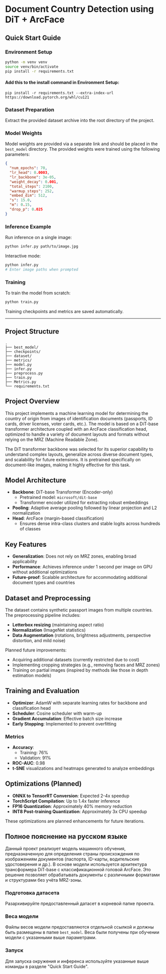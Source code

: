 # Document Country Detection using DiT + ArcFace
## Quick Start Guide

### Environment Setup
```bash
python -m venv venv
source venv/bin/activate
pip install -r requirements.txt
```
#### Add this to the install command in Environment Setup:
```
pip install -r requirements.txt --extra-index-url https://download.pytorch.org/whl/cu121
```
### Dataset Preparation

Extract the provided dataset archive into the root directory of the project.

### Model Weights

Model weights are provided via a separate link and should be placed in the `best_model` directory. The provided weights were trained using the following parameters:
```json
{
  "num_epochs": 70,
  "lr_head": 0.0003,
  "lr_backbone": 3e-05,
  "weight_decay": 0.001,
  "total_steps": 2100,
  "warmup_steps": 252,
  "embed_dim": 512,
  "s": 15.0,
  "m": 0.15,
  "drop_p": 0.025
}
```

### Inference Example

Run inference on a single image:
```bash
python infer.py path/to/image.jpg
```

Interactive mode:
```bash
python infer.py
# Enter image paths when prompted
```

### Training

To train the model from scratch:
```bash
python train.py
```

Training checkpoints and metrics are saved automatically.



---
## Project Structure

```
.
├── best_model/
├── checkpoints/
├── dataset/
├── metrics/
├── model.py
├── infer.py
├── preprocess.py
├── train.py
├── Metrics.py
└── requirements.txt
```

## Project Overview

This project implements a machine learning model for determining the country of origin from images of identification documents (passports, ID cards, driver licenses, voter cards, etc.). The model is based on a DiT-base transformer architecture coupled with an ArcFace classification head, optimized to handle a variety of document layouts and formats without relying on the MRZ (Machine Readable Zone).

The DiT transformer backbone was selected for its superior capability to understand complex layouts, generalize across diverse document types, and scalability for future extensions. It is pretrained specifically on document-like images, making it highly effective for this task.

## Model Architecture

- **Backbone**: DiT-base Transformer (Encoder-only)
  - Pretrained model: `microsoft/dit-base`
  - Transformer encoder utilized for extracting robust embeddings
- **Pooling**: Adaptive average pooling followed by linear projection and L2 normalization
- **Head**: ArcFace (margin-based classification)
  - Ensures dense intra-class clusters and stable logits across hundreds of classes

## Key Features

- **Generalization**: Does not rely on MRZ zones, enabling broad applicability
- **Performance**: Achieves inference under 1 second per image on GPU without additional optimizations
- **Future-proof**: Scalable architecture for accommodating additional document types and countries

## Dataset and Preprocessing

The dataset contains synthetic passport images from multiple countries. The preprocessing pipeline includes:

- **Letterbox resizing** (maintaining aspect ratio)
- **Normalization** (ImageNet statistics)
- **Data Augmentation** (rotations, brightness adjustments, perspective distortion, and mild noise)

Planned future improvements:

- Acquiring additional datasets (currently restricted due to cost)
- Implementing cropping strategies (e.g., removing faces and MRZ zones)
- Training on partial images (inspired by methods like those in depth estimation models)

## Training and Evaluation

- **Optimizer**: AdamW with separate learning rates for backbone and classification head
- **Scheduler**: Cosine scheduler with warm-up
- **Gradient Accumulation**: Effective batch size increase
- **Early Stopping**: Implemented to prevent overfitting

### Metrics

- **Accuracy**:
  - Training: 76%
  - Validation: 91%
- **ROC-AUC**: 0.98 
- **t-SNE** visualizations and heatmaps generated to analyze embeddings

## Optimizations (Planned)

- **ONNX to TensorRT Conversion**: Expected 2-4x speedup
- **TorchScript Compilation**: Up to 1.4x faster inference
- **FP16 Quantization**: Approximately 40% memory reduction
- **INT8 Post-training Quantization**: Approximately 3x CPU speedup

These optimizations are planned enhancements for future iterations.

## Полное пояснение на русском языке

Данный проект реализует модель машинного обучения, предназначенную для определения страны происхождения по изображениям документов (паспорта, ID-карты, водительские удостоверения и др.). В основе модели используется архитектура трансформера DiT-base с классификационной головой ArcFace. Это решение позволяет обрабатывать документы с различными форматами и структурами без учёта MRZ-зоны.

### Подготовка датасета

Разархивируйте предоставленный датасет в корневой папке проекта.

### Веса модели

Файлы весов модели предоставляются отдельной ссылкой и должны быть размещены в папке `best_model`. Веса были получены при обучении модели с указанными выше параметрами.

### Запуск

Для запуска окружения и инференса используйте указанные выше команды в разделе "Quick Start Guide".

